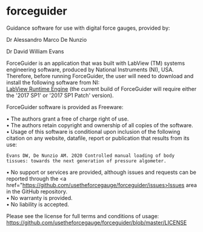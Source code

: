 # forceguider

Guidance software for use with digital force gauges, provided by:

Dr Alessandro Marco De Nunzio

Dr David William Evans


ForceGuider is an application that was built with LabView (TM) systems engineering software, produced by National Instruments (NI), USA. Therefore, before running ForceGuider, the user will need to download and install the following software from NI:
<br>
<a href="https://www.ni.com/en-gb/support/downloads/software-products/download.labview.html">LabView Runtime Engine</a> (the current build of ForceGuider will require either the '2017 SP1' or '2017 SP1 Patch' version).
<br>




ForceGuider software is provided as Freeware:

•	The authors grant a free of charge right of use. <br>
•	The authors retain copyright and ownership of all copies of the software. <br>
•	Usage of this software is conditional upon inclusion of the following citation on any website, datafile, report or publication that results from its use:

    Evans DW, De Nunzio AM. 2020 Controlled manual loading of body tissues: towards the next generation of pressure algometer.
    
•	No support or services are provided, although issues and requests can be reported through the <a href="https://github.com/usetheforcegauge/forceguider/issues>Issues</a> area in the GitHub repository. <br>
•	No warranty is provided. <br>
•	No liability is accepted. <br>

Please see the license for full terms and conditions of usage: https://github.com/usetheforcegauge/forceguider/blob/master/LICENSE
